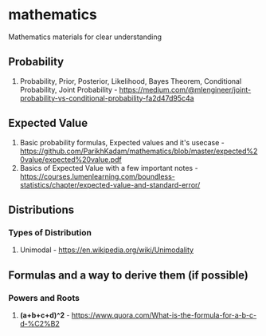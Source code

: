 # mathematics
Mathematics materials for clear understanding

## Probability
1. Probability, Prior, Posterior, Likelihood, Bayes Theorem, Conditional Probability, Joint Probability - https://medium.com/@mlengineer/joint-probability-vs-conditional-probability-fa2d47d95c4a

## Expected Value
1. Basic probability formulas, Expected values and it's usecase - https://github.com/ParikhKadam/mathematics/blob/master/expected%20value/expected%20value.pdf
2. Basics of Expected Value with a few important notes - https://courses.lumenlearning.com/boundless-statistics/chapter/expected-value-and-standard-error/

## Distributions
### Types of Distribution
1. Unimodal - https://en.wikipedia.org/wiki/Unimodality

## Formulas and a way to derive them (if possible)
### Powers and Roots
1. **(a+b+c+d)^2** - https://www.quora.com/What-is-the-formula-for-a-b-c-d-%C2%B2
